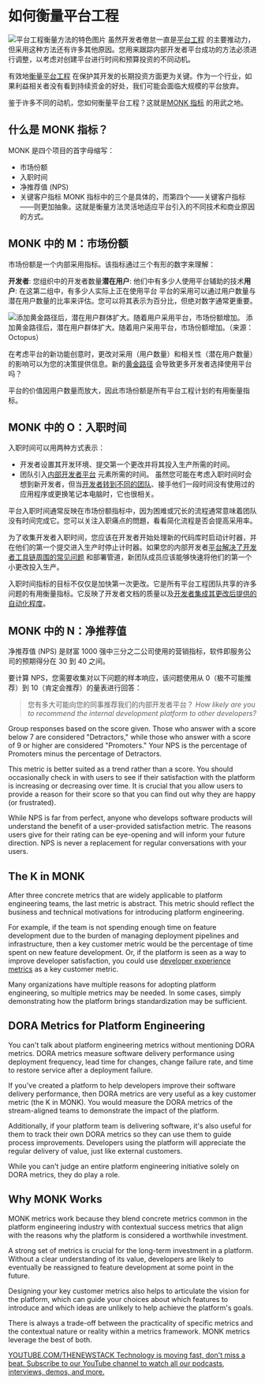 # 如何衡量平台工程
![平台工程衡量方法的特色图片](https://cdn.thenewstack.io/media/2024/07/41800c9f-measuring123-1024x576.jpg)
虽然开发者倦怠一直是[平台工程](https://thenewstack.io/platform-engineering/) 的主要推动力，但采用这种方法还有许多其他原因。您用来跟踪内部开发者平台成功的方法必须进行调整，以考虑对创建平台进行时间和预算投资的不同动机。

有效地[衡量平台工程](https://thenewstack.io/platform-engineering/) 在保护其开发的长期投资方面更为关键。作为一个行业，如果利益相关者没有看到持续资金的好处，我们可能会面临大规模的平台放弃。

鉴于许多不同的动机，您如何衡量平台工程？这就是[MONK 指标](https://octopus.com/devops/metrics/monk-metrics/) 的用武之地。

## 什么是 MONK 指标？
MONK 是四个项目的首字母缩写：

- 市场份额
- 入职时间
- 净推荐值 (NPS)
- 关键客户指标
MONK 指标中的三个是具体的，而第四个——关键客户指标——则更加抽象。这就是衡量方法灵活地适应平台引入的不同技术和商业原因的方式。

## MONK 中的 M：市场份额
市场份额是一个内部采用指标。该指标通过三个有形的数字来理解：

**开发者**: 您组织中的开发者数量**潜在用户**: 他们中有多少人使用平台辅助的技术**用户**: 在这第二组中，有多少人实际上正在使用平台
平台的采用可以通过用户数量与潜在用户数量的比率来评估。您可以将其表示为百分比，但绝对数字通常更重要。

![添加黄金路径后，潜在用户群体扩大。随着用户采用平台，市场份额增加。](https://cdn.thenewstack.io/media/2024/07/3d6e46bd-example-1024x588.png)
添加黄金路径后，潜在用户群体扩大。随着用户采用平台，市场份额增加。（来源：Octopus）

在考虑平台的新功能创意时，更改对采用（用户数量）和相关性（潜在用户数量）的影响可以为您的决策提供信息。新的[黄金路径](https://octopus.com/blog/paved-versus-golden-paths-platform-engineering/) 会导致更多开发者选择使用平台吗？

平台的价值因用户数量而放大，因此市场份额是所有平台工程计划的有用衡量指标。

## MONK 中的 O：入职时间
入职时间可以用两种方式表示：

- 开发者设置其开发环境、提交第一个更改并将其投入生产所需的时间。
- 团队引入[内部开发者平台](https://thenewstack.io/7-core-elements-of-an-internal-developer-platform/) 元素所需的时间。
虽然您可能在考虑入职时间时会想到新开发者，但当[开发者转到不同的团队](https://thenewstack.io/engprod-the-secret-of-elite-developer-teams/)、接手他们一段时间没有使用过的应用程序或更换笔记本电脑时，它也很相关。

平台入职时间通常反映在市场份额指标中，因为困难或冗长的流程通常意味着团队没有时间完成它。您可以关注入职痛点的問題，看看简化流程是否会提高采用率。

为了收集开发者入职时间，您应该在开发者开始处理新的代码库时启动计时器，并在他们的第一个提交进入生产时停止计时器。如果您的内部开发者[平台解决了开发者工具链周围的常见问题](https://thenewstack.io/devops-toolchains-beat-off-the-shelf-platforms/) 和部署管道，新团队成员应该能够快速将他们的第一个小更改投入生产。

入职时间指标的目标不仅仅是加快第一次更改。它是所有平台工程团队共享的许多问题的有用衡量指标。它反映了开发者文档的质量以及[开发者集成其更改后提供的自动化程度](https://thenewstack.io/cloud-management-platforms-need-robust-automated-integration/)。

## MONK 中的 N：净推荐值
净推荐值 (NPS) 是财富 1000 强中三分之二公司使用的营销指标，软件即服务公司的预期得分在 30 到 40 之间。

要计算 NPS，您需要收集对以下问题的样本响应，该问题使用从 0（极不可能推荐）到 10（肯定会推荐）的量表进行回答：

> 您有多大可能向您的同事推荐我们的内部开发者平台？
*How likely are you to recommend the internal development platform to other developers?*

Group responses based on the score given. Those who answer with a score below 7 are considered "Detractors," while those who answer with a score of 9 or higher are considered "Promoters." Your NPS is the percentage of Promoters minus the percentage of Detractors.

This metric is better suited as a trend rather than a score. You should occasionally check in with users to see if their satisfaction with the platform is increasing or decreasing over time. It is crucial that you allow users to provide a reason for their score so that you can find out why they are happy (or frustrated).

While NPS is far from perfect, anyone who develops software products will understand the benefit of a user-provided satisfaction metric. The reasons users give for their rating can be eye-opening and will inform your future direction. NPS is never a replacement for regular conversations with your users.

## The K in MONK
After three concrete metrics that are widely applicable to platform engineering teams, the last metric is abstract. This metric should reflect the business and technical motivations for introducing platform engineering.

For example, if the team is not spending enough time on feature development due to the burden of managing deployment pipelines and infrastructure, then a key customer metric would be the percentage of time spent on new feature development. Or, if the platform is seen as a way to improve developer satisfaction, you could use [developer experience metrics](https://thenewstack.io/can-devex-metrics-drive-developer-productivity/) as a key customer metric.

Many organizations have multiple reasons for adopting platform engineering, so multiple metrics may be needed. In some cases, simply demonstrating how the platform brings standardization may be sufficient.

## DORA Metrics for Platform Engineering
You can't talk about platform engineering metrics without mentioning DORA metrics. DORA metrics measure software delivery performance using deployment frequency, lead time for changes, change failure rate, and time to restore service after a deployment failure.

If you've created a platform to help developers improve their software delivery performance, then DORA metrics are very useful as a key customer metric (the K in MONK). You would measure the DORA metrics of the stream-aligned teams to demonstrate the impact of the platform.

Additionally, if your platform team is delivering software, it's also useful for them to track their own DORA metrics so they can use them to guide process improvements. Developers using the platform will appreciate the regular delivery of value, just like external customers.

While you can't judge an entire platform engineering initiative solely on DORA metrics, they do play a role.

## Why MONK Works
MONK metrics work because they blend concrete metrics common in the platform engineering industry with contextual success metrics that align with the reasons why the platform is considered a worthwhile investment.

A strong set of metrics is crucial for the long-term investment in a platform. Without a clear understanding of its value, developers are likely to eventually be reassigned to feature development at some point in the future.

Designing your key customer metrics also helps to articulate the vision for the platform, which can guide your choices about which features to introduce and which ideas are unlikely to help achieve the platform's goals.

There is always a trade-off between the practicality of specific metrics and the contextual nature or reality within a metrics framework. MONK metrics leverage the best of both.

[
YOUTUBE.COM/THENEWSTACK
Technology is moving fast, don't miss a beat. Subscribe to our YouTube
channel to watch all our podcasts, interviews, demos, and more.
](https://youtube.com/thenewstack?sub_confirmation=1)